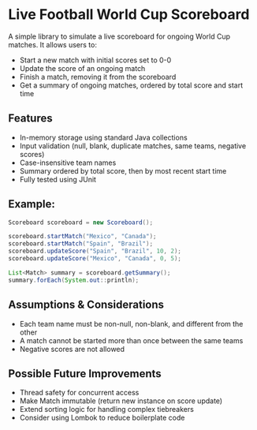 # Live Football World Cup Scoreboard

A simple library to simulate a live scoreboard for ongoing World Cup matches. It allows users to:

- Start a new match with initial scores set to 0-0
- Update the score of an ongoing match
- Finish a match, removing it from the scoreboard
- Get a summary of ongoing matches, ordered by total score and start time

## Features

- In-memory storage using standard Java collections
- Input validation (null, blank, duplicate matches, same teams, negative scores)
- Case-insensitive team names
- Summary ordered by total score, then by most recent start time
- Fully tested using JUnit

## Example:

```java
Scoreboard scoreboard = new Scoreboard();

scoreboard.startMatch("Mexico", "Canada");
scoreboard.startMatch("Spain", "Brazil");
scoreboard.updateScore("Spain", "Brazil", 10, 2);
scoreboard.updateScore("Mexico", "Canada", 0, 5);

List<Match> summary = scoreboard.getSummary();
summary.forEach(System.out::println);
```

## Assumptions & Considerations
- Each team name must be non-null, non-blank, and different from the other
- A match cannot be started more than once between the same teams
- Negative scores are not allowed

## Possible Future Improvements
- Thread safety for concurrent access
- Make Match immutable (return new instance on score update)
- Extend sorting logic for handling complex tiebreakers
- Consider using Lombok to reduce boilerplate code
